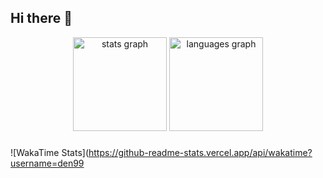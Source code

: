 ## Hi there 👋

<div align="center">
  <img src="https://github-readme-stats.vercel.app/api?username=Sokthearith&hide_title=false&hide_rank=false&show_icons=true&include_all_commits=true&count_private=true&disable_animations=false&theme=dracula&locale=en&hide_border=false&order=1" height="150" alt="stats graph"  />
  <img src="https://github-readme-stats.vercel.app/api/top-langs?username=Sokthearith&locale=en&hide_title=false&layout=compact&card_width=320&langs_count=5&theme=dracula&hide_border=false&order=2" height="150" alt="languages graph"  />
</div>

###
<!-- WakaTime Stats -->
![WakaTime Stats](https://github-readme-stats.vercel.app/api/wakatime?username=den99
